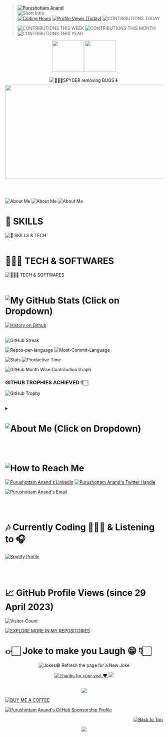 <!--
🔰 Update `Readme.md`
-->

<!-- Badges -->
> [![Purushottam Anand](https://github.com/creativepuru.png?size=100)](https://github.com/creativepuru "Purushottam Anand 🇮🇳 on GitHub ☕") <br> <img src="https://readme-typing-svg.demolab.com?font=Calibri&size=26&duration=500&pause=300&multiline=true&width=500&height=120&lines=Purushottam+Anand;Data+Scientist+%7C+AI+Engineer+%7C+Robotics;AI+%7C+Machine+Learning+%7C+Computer+Vision" alt="Short Intro" /> <br>
[![Coding Hours](https://wakatime.com/badge/user/c8a16b6e-2321-45b5-a82d-13dfd4f5b336.svg?style=for-the-badge)](https://wakatime.com/@c8a16b6e-2321-45b5-a82d-13dfd4f5b336 "Coding Hours")
[![Profile Views (Today)](https://komarev.com/ghpvc/?username=creativepuru&label=Profile%20Views%20(Today)&color=red&style=for-the-badge)](https://komarev.com/ghpvc/?username=creativepuru "Profile Views")
![CONTRIBUTIONS TODAY](https://badges.strrl.dev/contributions/daily/creativepuru?color=blue&style=for-the-badge&labelColor=cyan)

>![CONTRIBUTIONS THIS WEEK](https://badges.strrl.dev/contributions/weekly/creativepuru?color=blue&style=for-the-badge&labelColor=cyan)
![CONTRIBUTIONS THIS MONTH](https://badges.strrl.dev/contributions/monthly/creativepuru?color=blue&style=for-the-badge&labelColor=cyan)
![CONTRIBUTIONS THIS YEAR](https://badges.strrl.dev/contributions/yearly/creativepuru?color=blue&style=for-the-badge&labelColor=cyan)

<!-- 🕷️SPYDER removing BUGS🪳 -->

<p align="center">

<img src="https://media.giphy.com/media/2fC8cduAc35UIAxHDE/giphy.gif" width="100"> 

<img src="https://c.tenor.com/3dgbcMt6Kx4AAAAi/spider-insect.gif" width="100"> 

</p>

<div align="center">

<img src="https://readme-typing-svg.demolab.com?font=Roboto+Slab&size=20&color=&center=true&vCenter=true&pause=1000&multiline=true&width=450&height=40&lines=👨🏻‍💻SPYDER+REMOVING+BUGS🪳" alt="👨🏻‍💻SPYDER removing BUGS🪳" /> 

<img src="https://media.giphy.com/media/dWesBcTLavkZuG35MI/giphy.gif" width="1000" height="300"/>

</div>

<br> </br>

<img src="https://readme-typing-svg.demolab.com?font=Calibri&size=28&duration=1000&pause=2000&multiline=true&width=500&height=50&lines=Hi,+I+am+Purushottam+Anand+👨🏻‍💻" alt="About Me" />

<img src="https://readme-typing-svg.demolab.com?font=Calibri&size=25&duration=1000&pause=2000&multiline=true&width=600&height=50&lines=I+am+interested+in+AI,+ML,+Data+Science,+Robotics+🤖" alt="About Me" />

<img src="https://readme-typing-svg.demolab.com?font=Calibri&size=30&duration=1000&pause=2000&multiline=true&width=1200&height=50&lines=I+am+currently+learning+Machine+Learning+and+Artificial+Intelligence+🤖" alt="About Me" />

# 🔧 SKILLS

![🔧 SKILLS & TECH ](https://skillicons.dev/icons?i=electron,ae,ai,au,atom,autocad,aws,blender,bootstrap,c,cs,cpp,css,docker,html,java,js,linux,md,mysql,ps,pr,py,pytorch,raspberrypi,sqlite,scala,tensorflow&theme=dark)
<br> </br>

# 👨🏻‍💻 TECH & SOFTWARES

![👨🏻‍💻 TECH & SOFTWARES ](https://skillicons.dev/icons?i=androidstudio,arduino,bash,cloudflare,codepen,discord,dotnet,bots,eclipse,git,github,githubactions,gitlab,idea,instagram,linkedin,powershell,stackoverflow,twitter,visualstudio,vim,vscode,vercel,wordpress&theme=dark)
<br> </br>

<h1> <img src="https://readme-typing-svg.demolab.com?font=Calibri&size=25&duration=1000&pause=1000&multiline=true&width=500&height=30&lines=🔥+MY+GITHUB+STATS" alt="My GitHub Stats (Click on Dropdown)" /> </h1> </summary>

<a href="https://github.com/creativepuru">
<img src="https://readme-typing-svg.demolab.com?font=Calibri&size=28&duration=3000&pause=1000&multiline=true&width=1000&height=150&lines=April+11,+2023+marks+the+beginning+of+my+coding+journey+on+GitHub+☕;We+can+create+a+remarkable+history+together+🤝;Join+me+on+this+Journey+by+following+me+on+GitHub+✨" alt="History on Github" />
</a> <br> </br>

![GitHub Streak](http://github-readme-streak-stats.herokuapp.com?user=creativepuru&theme=nightowl&date_format=M%20j%5B%2C%20Y%5D)

![Repos-per-language](http://github-profile-summary-cards.vercel.app/api/cards/repos-per-language?username=creativepuru&theme=nightowl) 
![Most-Commit-Language](http://github-profile-summary-cards.vercel.app/api/cards/most-commit-language?username=creativepuru&theme=nightowl)

![Stats](http://github-profile-summary-cards.vercel.app/api/cards/stats?username=creativepuru&theme=nightowl) 
![Productive-Time](http://github-profile-summary-cards.vercel.app/api/cards/productive-time?username=creativepuru&theme=nightowl&utcOffset=5.30)

![GitHub Month Wise Contribution Graph](http://github-profile-summary-cards.vercel.app/api/cards/profile-details?username=creativepuru&theme=nightowl)
<br>

### GITHUB TROPHIES ACHIEVED 👇🏻

![GitHub Trophy](https://github-profile-trophy.vercel.app/?username=creativepuru&theme=darkhub&no-frame=true)
<br> </br>

<details>
<summary>
<h1> <img src="https://readme-typing-svg.demolab.com?font=Calibri&size=25&duration=1000&pause=1000&multiline=true&width=500&height=30&lines=👉🏻+ABOUT+ME" alt="About Me (Click on Dropdown)" /> </h1> </summary>

* 👨🏻‍💻 I'm an imaginative and innovative thinker who loves to explore new ideas and concepts and bring them to life through my work and projects. ✨🌱💡

* 👉🏻 I'm a curious and adventurous soul who constantly thrives on discovering new knowledge, exploring different perspectives, and pushing myself to learn and grow in all areas of life. 🌍📚🌟

* 👉🏻 I'm a creative and innovative thinker who loves to explore new ideas and concepts and bring them to life through my work and projects. 🎨💡🚀

* 👉🏻 With a passion for making a difference in the world, I'm driven to use my skills and talents to contribute to meaningful causes and make a positive impact in the lives of others. 🌍❤️🌟

* 👉🏻 As a problem solver, I'm skilled at breaking down complex challenges into manageable pieces and finding creative solutions that address the root causes of issues. 🧩💡🔍

* 👉🏻 I'm a natural leader who excels at bringing people together, building teams, and guiding them toward shared goals and visions. 🙌🤝🌟

</details> <br> </br>

<!-- Connect with me -->
<h1> <img src="https://readme-typing-svg.demolab.com?font=Calibri&size=28&duration=2000&pause=1000&multiline=true&width=600&height=40&lines=📲+Connect+with++me+👇🏻" alt="How to Reach Me" /> </h1>

[![Purushottam Anand's LinkedIn](https://img.shields.io/badge/-Linkedin-blue?style=for-the-badge&logo=linkedin)](https://openinapp.co/connect-on-linkedin-puru "Connect with Purushottam Anand on Linkedin")    <!-- LinkedIn -->
[![Purushottam Anand's Twitter Handle](https://img.shields.io/badge/-Twitter-white?style=for-the-badge&logo=twitter)](https://openinapp.co/twitterpuru "Purushottam Anand's Twitter Handle")               <!-- Twitter -->

[![Purushottam Anand's Email](https://img.shields.io/badge/Gmail%20👉🏻-Use%20Desktop%20/%20Laptop%20to%20open%20this%20link-red?style=for-the-badge&logo=gmail)](https://openinapp.co/gmailpuru "Gmail - Use Desktop / Laptop to open this link")

<br> </br>

# 🎶 Currently Coding 👨🏻‍💻 & Listening to 🎧

[![Spotify Profile](https://spotify-github-profile.vercel.app/api/view?uid=11159336621&cover_image=true&theme=novatorem&show_offline=false&bar_color=53b14f&bar_color_cover=false)](https://open.spotify.com/user/31xlitivfce4cu3wd4dglpn6xem4)

<br> </br>

# 📈 GitHub Profile Views (since 29 April 2023)

![Visitor-Count](https://profile-counter.glitch.me/{creativepuru}/count.svg) <br>

[![EXPLORE MORE IN MY REPOSITORIES](https://readme-typing-svg.demolab.com?font=Calibri&size=25&duration=1000&pause=500&multiline=false&width=1000&height=100&lines=🌟+EXPLORE+MORE+IN+MY+REPOSITORIES+👨🏻‍💻;;✨+I+am+constantly+adding+new+contents+📚;;💭+Follow+me+and+make+sure+to+check+back+often+🕙)](https://github.com/creativepuru?tab=repositories)
<br>

<h1> 👉🏻 Joke to make you Laugh 😁 👇🏻 </h1>

<p align="center">
<img src="https://readme-jokes.vercel.app/api?theme=night-owl" alt="Jokes😁 Refresh the page for a New Joke"> </p>

<!-- Thanks for your Visit -->
<div align="center">
<a href="https://git.io/typing-svg">
<img alt="Thanks for your visit ❤️" src="https://readme-typing-svg.demolab.com?font=Roboto+Slab&size=24&pause=1000&color=7E3ACECE&center=true&vCenter=true&width=435&lines=Thanks+for+your+visit+❤️" > </a> <img src="https://tenor.com/view/bjyx-wyb-wang-yibo-finger-heart-heart-gif-15749379.gif"> </div> <br>

<p align="center">
<a href="https://openinapp.co/linkedinpuru">
    <img src="https://img.shields.io/badge/-Connect%20on%20Linkedin-blue?style=for-the-badge&logo=linkedin">
</a> </p>

[![BUY ME A COFFEE](https://img.shields.io/badge/Buy%20Me%20a%20Coffee%20☕-%23FFDD00.svg?&style=for-the-badge&logo=buy-me-a-coffee&logoColor=black)](https://www.buymeacoffee.com/creativepuru)

[![Purushottam Anand's GitHub Sponsorship Profile](https://img.shields.io/badge/-❤️%20Sponsor%20me%20on%20GitHub-gr?style=for-the-badge&logo=github)](https://github.com/sponsors/creativepuru/ "Purushottam Anand's GitHub Sponsorship Profile")

<!-- Back to TOP -->
<p align="right">
<a href="#top">
<img src="https://img.shields.io/static/v1?label&message=Back+to+Top&color=red&style=for-the-badge&logo" alt="Back to Top" /> </a> </p>

<!-- Footer -->
<p align="center">
  <img src="https://capsule-render.vercel.app/api?type=waving&color=gradient&height=100&section=footer"/>
</p>

